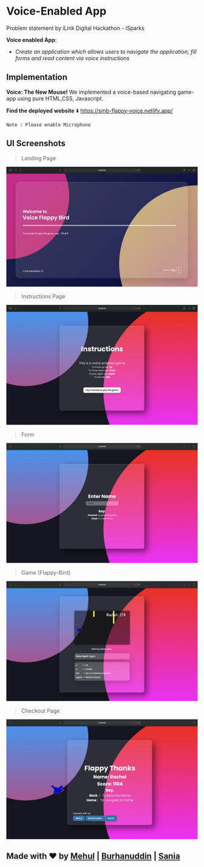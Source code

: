 # Voice-Enabled App

Problem statement by iLink Digital Hackathon - iSparks

**Voice enabled App**:

- _Create an application which allows users to navigate the application, fill forms and read content via voice instructions_

## Implementation

**Voice: The New Mouse!**
We implemented a voice-based navigating game-app using pure HTML,CSS, Javascript.

**Find the deployed website** ⬇️
https://smb-flappy-voice.netlify.app/

    Note : Please enable Microphone

## UI Screenshots

> Landing Page

![Landing_Page](https://github.com/BurhanuddinMerchant1/voice-app/blob/master/images/home.jpeg?raw=true)

> Instructions Page

![Instructions_Page](https://github.com/BurhanuddinMerchant1/voice-app/blob/master/images/instructions.jpeg?raw=true)

> Form

![Form](https://github.com/BurhanuddinMerchant1/voice-app/blob/master/images/form.jpeg?raw=true)

> Game (Flappy-Bird)

![Game](https://github.com/BurhanuddinMerchant1/voice-app/blob/master/images/game.jpeg?raw=true)

> Checkout Page

![Checkout_Page](https://github.com/BurhanuddinMerchant1/voice-app/blob/master/images/checkout.jpeg?raw=true)

## Made with ❤️ by [Mehul](https://github.com/mehuloswal) | [Burhanuddin](https://github.com/BurhanuddinMerchant) | [Sania](https://github.com/Sania519)
